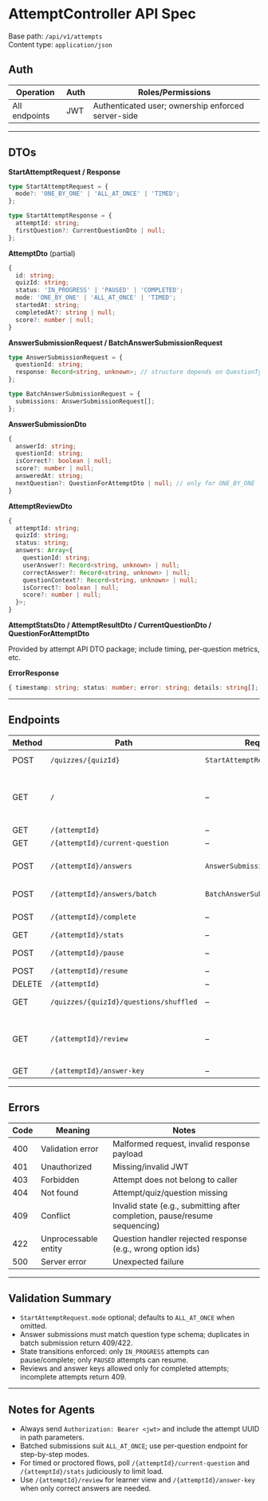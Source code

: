 # AttemptController API Spec

Base path: `/api/v1/attempts`\
Content type: `application/json`

## Auth

| Operation | Auth | Roles/Permissions |
| ---------- | ---- | ----------------- |
| All endpoints | JWT | Authenticated user; ownership enforced server-side |

---

## DTOs

**StartAttemptRequest / Response**

```ts
type StartAttemptRequest = {
  mode?: 'ONE_BY_ONE' | 'ALL_AT_ONCE' | 'TIMED';
};

type StartAttemptResponse = {
  attemptId: string;
  firstQuestion?: CurrentQuestionDto | null;
};
```

**AttemptDto** (partial)

```ts
{
  id: string;
  quizId: string;
  status: 'IN_PROGRESS' | 'PAUSED' | 'COMPLETED';
  mode: 'ONE_BY_ONE' | 'ALL_AT_ONCE' | 'TIMED';
  startedAt: string;
  completedAt?: string | null;
  score?: number | null;
}
```

**AnswerSubmissionRequest / BatchAnswerSubmissionRequest**

```ts
type AnswerSubmissionRequest = {
  questionId: string;
  response: Record<string, unknown>; // structure depends on QuestionType
};

type BatchAnswerSubmissionRequest = {
  submissions: AnswerSubmissionRequest[];
};
```

**AnswerSubmissionDto**

```ts
{
  answerId: string;
  questionId: string;
  isCorrect?: boolean | null;
  score?: number | null;
  answeredAt: string;
  nextQuestion?: QuestionForAttemptDto | null; // only for ONE_BY_ONE
}
```

**AttemptReviewDto**

```ts
{
  attemptId: string;
  quizId: string;
  status: string;
  answers: Array<{
    questionId: string;
    userAnswer?: Record<string, unknown> | null;
    correctAnswer?: Record<string, unknown> | null;
    questionContext?: Record<string, unknown> | null;
    isCorrect?: boolean | null;
    score?: number | null;
  }>;
}
```

**AttemptStatsDto / AttemptResultDto / CurrentQuestionDto / QuestionForAttemptDto**

Provided by attempt API DTO package; include timing, per-question metrics, etc.

**ErrorResponse**

```ts
{ timestamp: string; status: number; error: string; details: string[]; }
```

---

## Endpoints

| Method | Path | ReqBody | Resp | Auth | Notes |
| ------ | ---- | ------- | ---- | ---- | ----- |
| POST | `/quizzes/{quizId}` | `StartAttemptRequest?` | `StartAttemptResponse` | JWT | Defaults mode to `ALL_AT_ONCE` |
| GET | `/` | – | `Page<AttemptDto>` | JWT | Filters: `page`, `size`, `quizId`, `userId`; caller receives own data (mods handled in service) |
| GET | `/{attemptId}` | – | `AttemptDto` | JWT | Owner-only |
| GET | `/{attemptId}/current-question` | – | `CurrentQuestionDto` | JWT | Active attempts only |
| POST | `/{attemptId}/answers` | `AnswerSubmissionRequest` | `AnswerSubmissionDto` | JWT | Owner-only; returns next question if ONE_BY_ONE |
| POST | `/{attemptId}/answers/batch` | `BatchAnswerSubmissionRequest` | `AnswerSubmissionDto[]` | JWT | Owner-only; `ALL_AT_ONCE` mode |
| POST | `/{attemptId}/complete` | – | `AttemptResultDto` | JWT | Marks attempt complete |
| GET | `/{attemptId}/stats` | – | `AttemptStatsDto` | JWT | Completed attempts |
| POST | `/{attemptId}/pause` | – | `AttemptDto` | JWT | Only `IN_PROGRESS` attempts |
| POST | `/{attemptId}/resume` | – | `AttemptDto` | JWT | Only `PAUSED` attempts |
| DELETE | `/{attemptId}` | – | 204 | JWT | Owner-only delete |
| GET | `/quizzes/{quizId}/questions/shuffled` | – | `QuestionForAttemptDto[]` | JWT | Safe question payload for UI |
| GET | `/{attemptId}/review` | – | `AttemptReviewDto` | JWT | Query flags: `includeUserAnswers`, `includeCorrectAnswers`, `includeQuestionContext` (defaults true) |
| GET | `/{attemptId}/answer-key` | – | `AttemptReviewDto` | JWT | Correct answers only |

---

## Errors

| Code | Meaning | Notes |
| ---- | ------- | ----- |
| 400 | Validation error | Malformed request, invalid response payload |
| 401 | Unauthorized | Missing/invalid JWT |
| 403 | Forbidden | Attempt does not belong to caller |
| 404 | Not found | Attempt/quiz/question missing |
| 409 | Conflict | Invalid state (e.g., submitting after completion, pause/resume sequencing) |
| 422 | Unprocessable entity | Question handler rejected response (e.g., wrong option ids) |
| 500 | Server error | Unexpected failure |

---

## Validation Summary

- `StartAttemptRequest.mode` optional; defaults to `ALL_AT_ONCE` when omitted.
- Answer submissions must match question type schema; duplicates in batch submission return 409/422.
- State transitions enforced: only `IN_PROGRESS` attempts can pause/complete; only `PAUSED` attempts can resume.
- Reviews and answer keys allowed only for completed attempts; incomplete attempts return 409.

---

## Notes for Agents

- Always send `Authorization: Bearer <jwt>` and include the attempt UUID in path parameters.
- Batched submissions suit `ALL_AT_ONCE`; use per-question endpoint for step-by-step modes.
- For timed or proctored flows, poll `/{attemptId}/current-question` and `/{attemptId}/stats` judiciously to limit load.
- Use `/{attemptId}/review` for learner view and `/{attemptId}/answer-key` when only correct answers are needed.
